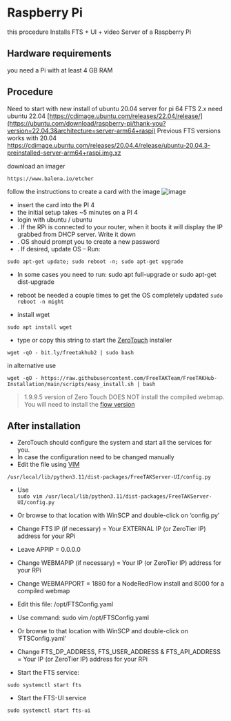 # Raspberry Pi

this procedure Installs FTS + UI + video Server of a Raspberry Pi

## Hardware requirements
you need a Pi with at least 4 GB RAM

## Procedure
Need to start with new install of ubuntu 20.04 server for pi 64 FTS 2.x need ubuntu 22.04
[https://cdimage.ubuntu.com/releases/22.04/release/](https://ubuntu.com/download/raspberry-pi/thank-you?version=22.04.3&architecture=server-arm64+raspi)
Previous FTS versions works with 20.04
https://cdimage.ubuntu.com/releases/20.04.4/release/ubuntu-20.04.3-preinstalled-server-arm64+raspi.img.xz


download an imager
```
https://www.balena.io/etcher
```
follow the instructions to create a card with the image
![image](https://github.com/FreeTAKTeam/FreeTAKServer-User-Docs/assets/60719165/cdfbab6a-783f-4107-9d3c-ea8c1197500a)

 * insert the card into the PI 4
 * the initial setup takes ~5 minutes on a PI 4
 * login with ubuntu / ubuntu
 * . If the RPi is connected to your router, when it boots it will display the IP grabbed from DHCP server. Write it down
 * . OS should prompt you to create a new password
 * . If desired, update OS – Run: 
```
sudo apt-get update; sudo reboot -n; sudo apt-get upgrade
```
 * In some cases you need to run: sudo apt full-upgrade or sudo apt-get dist-upgrade
 *   reboot be needed a couple times to get the OS completely updated
```sudo reboot -n might```

 * install wget
```
sudo apt install wget
```
 * type or copy this string to start the [ZeroTouch](https://freetakteam.github.io/FreeTAKServer-User-Docs/Installation/Ansible/ZeroTouchInstall/) installer
```
wget -qO - bit.ly/freetakhub2 | sudo bash
```
in alternative use

```
wget -qO - https://raw.githubusercontent.com/FreeTAKTeam/FreeTAKHub-Installation/main/scripts/easy_install.sh | bash
```
> 1.9.9.5 version of Zero Touch DOES NOT install the compiled webmap. You will need to install the [flow version](https://freetakteam.github.io/FreeTAKServer-User-Docs/FreeTAKHub/WebMap/Installation/)

## After installation
 * ZeroTouch should configure the system and start all the services for you. 
 * In case the configuration need to be changed manually 
 *  Edit the file using [VIM](https://freetakteam.github.io/FreeTAKServer-User-Docs/administration/usingConsole/) 
 
 ```/usr/local/lib/python3.11/dist-packages/FreeTAKServer-UI/config.py``` 
 * Use  
```sudo vim /usr/local/lib/python3.11/dist-packages/FreeTAKServer-UI/config.py```
 
 * Or browse to that location with WinSCP and double-click on ‘config.py’
 * Change FTS IP (if necessary) = Your EXTERNAL IP (or ZeroTier IP) address for your RPi
 * Leave APPIP = 0.0.0.0 
 *  Change WEBMAPIP (if necessary) = Your IP (or ZeroTier IP) address for your RPi
 *  Change WEBMAPPORT = 1880 for a NodeRedFlow install and 8000 for a compiled webmap
 * Edit this file: /opt/FTSConfig.yaml
 *  Use command: sudo vim /opt/FTSConfig.yaml
*  Or browse to that location with WinSCP and double-click on ‘FTSConfig.yaml’
* Change FTS_DP_ADDRESS, FTS_USER_ADDRESS & FTS_API_ADDRESS = Your IP (or ZeroTier IP) address for your RPi
* Start the FTS service:

```sudo systemctl start fts ```

* Start the FTS-UI service

```sudo systemctl start fts-ui```
